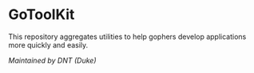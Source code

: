 # GoToolKit

This repository aggregates utilities to help gophers develop applications more quickly and easily.

*Maintained by DNT (Duke)*
